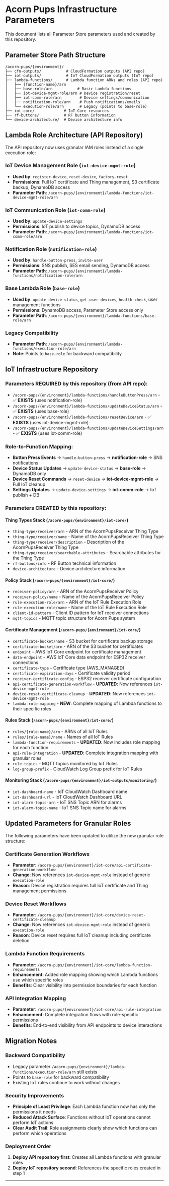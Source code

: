 # Acorn Pups Infrastructure Parameters

This document lists all Parameter Store parameters used and created by this repository.

## Parameter Store Path Structure

```
/acorn-pups/{environment}/
├── cfn-outputs/           # CloudFormation outputs (API repo)
├── iot-outputs/           # IoT CloudFormation outputs (IoT repo)
├── lambda-functions/      # Lambda function ARNs and roles (API repo)
│   ├── {function-name}/arn
│   ├── base-role/arn           # Basic Lambda functions
│   ├── iot-device-mgmt-role/arn # Device registration/reset
│   ├── iot-comm-role/arn        # Device settings/communication
│   ├── notification-role/arn    # Push notifications/emails
│   └── execution-role/arn       # Legacy (points to base-role)
├── iot-core/             # IoT Core resources
├── rf-buttons/           # RF button information
└── device-architecture/  # Device architecture info
```

## Lambda Role Architecture (API Repository)

The API repository now uses granular IAM roles instead of a single execution role:

### **IoT Device Management Role** (`iot-device-mgmt-role`)
- **Used by**: `register-device`, `reset-device`, `factory-reset`
- **Permissions**: Full IoT certificate and Thing management, S3 certificate backup, DynamoDB access
- **Parameter Path**: `/acorn-pups/{environment}/lambda-functions/iot-device-mgmt-role/arn`

### **IoT Communication Role** (`iot-comm-role`)
- **Used by**: `update-device-settings`
- **Permissions**: IoT publish to device topics, DynamoDB access
- **Parameter Path**: `/acorn-pups/{environment}/lambda-functions/iot-comm-role/arn`

### **Notification Role** (`notification-role`)
- **Used by**: `handle-button-press`, `invite-user`
- **Permissions**: SNS publish, SES email sending, DynamoDB access
- **Parameter Path**: `/acorn-pups/{environment}/lambda-functions/notification-role/arn`

### **Base Lambda Role** (`base-role`)
- **Used by**: `update-device-status`, `get-user-devices`, `health-check`, user management functions
- **Permissions**: DynamoDB access, Parameter Store access only
- **Parameter Path**: `/acorn-pups/{environment}/lambda-functions/base-role/arn`

### **Legacy Compatibility**
- **Parameter Path**: `/acorn-pups/{environment}/lambda-functions/execution-role/arn`
- **Note**: Points to `base-role` for backward compatibility

## IoT Infrastructure Repository

### Parameters **REQUIRED** by this repository (from API repo):
- `/acorn-pups/{environment}/lambda-functions/handleButtonPress/arn` - ✅ **EXISTS** (uses notification-role)
- `/acorn-pups/{environment}/lambda-functions/updateDeviceStatus/arn` - ✅ **EXISTS** (uses base-role)
- `/acorn-pups/{environment}/lambda-functions/resetDevice/arn` - ✅ **EXISTS** (uses iot-device-mgmt-role)
- `/acorn-pups/{environment}/lambda-functions/updateDeviceSettings/arn` - ✅ **EXISTS** (uses iot-comm-role)

### Role-to-Function Mapping:
- **Button Press Events** → `handle-button-press` → **notification-role** → SNS notifications
- **Device Status Updates** → `update-device-status` → **base-role** → DynamoDB only
- **Device Reset Commands** → `reset-device` → **iot-device-mgmt-role** → Full IoT cleanup
- **Settings Updates** → `update-device-settings` → **iot-comm-role** → IoT publish + DB

### Parameters **CREATED** by this repository:

#### Thing Types Stack (`/acorn-pups/{environment}/iot-core/`)
- `thing-type/receiver/arn` - ARN of the AcornPupsReceiver Thing Type
- `thing-type/receiver/name` - Name of the AcornPupsReceiver Thing Type
- `thing-type/receiver/description` - Description of the AcornPupsReceiver Thing Type
- `thing-type/receiver/searchable-attributes` - Searchable attributes for the Thing Type
- `rf-buttons/info` - RF Button technical information
- `device-architecture` - Device architecture information

#### Policy Stack (`/acorn-pups/{environment}/iot-core/`)
- `receiver-policy/arn` - ARN of the AcornPupsReceiver Policy
- `receiver-policy/name` - Name of the AcornPupsReceiver Policy
- `rule-execution-role/arn` - ARN of the IoT Rule Execution Role
- `rule-execution-role/name` - Name of the IoT Rule Execution Role
- `client-id-pattern` - Client ID pattern for IoT receiver connections
- `mqtt-topics` - MQTT topic structure for Acorn Pups system

#### Certificate Management (`/acorn-pups/{environment}/iot-core/`)
- `certificate-bucket/name` - S3 bucket for certificate backup storage
- `certificate-bucket/arn` - ARN of the S3 bucket for certificates
- `endpoint` - AWS IoT Core endpoint for certificate management
- `data-endpoint` - AWS IoT Core data endpoint for ESP32 receiver connections
- `certificate-type` - Certificate type (AWS_MANAGED)
- `certificate-expiration-days` - Certificate validity period
- `receiver-certificate-config` - ESP32 receiver certificate configuration
- `api-certificate-generation-workflow` - **UPDATED**: Now references `iot-device-mgmt-role`
- `device-reset-certificate-cleanup` - **UPDATED**: Now references `iot-device-mgmt-role`
- `lambda-role-mapping` - **NEW**: Complete mapping of Lambda functions to their specific roles

#### Rules Stack (`/acorn-pups/{environment}/iot-core/`)
- `rules/{rule-name}/arn` - ARNs of all IoT Rules
- `rules/{rule-name}/name` - Names of all IoT Rules
- `lambda-function-requirements` - **UPDATED**: Now includes role mapping for each function
- `api-rule-integration` - **UPDATED**: Complete integration mapping with granular roles
- `rule-topics` - MQTT topics monitored by IoT Rules
- `log-group-prefix` - CloudWatch Log Group prefix for IoT Rules

#### Monitoring Stack (`/acorn-pups/{environment}/iot-outputs/monitoring/`)
- `iot-dashboard-name` - IoT CloudWatch Dashboard name
- `iot-dashboard-url` - IoT CloudWatch Dashboard URL
- `iot-alarm-topic-arn` - IoT SNS Topic ARN for alarms
- `iot-alarm-topic-name` - IoT SNS Topic name for alarms

## Updated Parameters for Granular Roles

The following parameters have been updated to utilize the new granular role structure:

### Certificate Generation Workflows
- **Parameter**: `/acorn-pups/{environment}/iot-core/api-certificate-generation-workflow`
- **Change**: Now references `iot-device-mgmt-role` instead of generic `execution-role`
- **Reason**: Device registration requires full IoT certificate and Thing management permissions

### Device Reset Workflows  
- **Parameter**: `/acorn-pups/{environment}/iot-core/device-reset-certificate-cleanup`
- **Change**: Now references `iot-device-mgmt-role` instead of generic `execution-role`
- **Reason**: Device reset requires full IoT cleanup including certificate deletion

### Lambda Function Requirements
- **Parameter**: `/acorn-pups/{environment}/iot-core/lambda-function-requirements`
- **Enhancement**: Added role mapping showing which Lambda functions use which specific roles
- **Benefits**: Clear visibility into permission boundaries for each function

### API Integration Mapping
- **Parameter**: `/acorn-pups/{environment}/iot-core/api-rule-integration`
- **Enhancement**: Complete integration flows with role-specific permissions
- **Benefits**: End-to-end visibility from API endpoints to device interactions

## Migration Notes

### Backward Compatibility
- Legacy parameter `/acorn-pups/{environment}/lambda-functions/execution-role/arn` still exists
- Points to `base-role` for backward compatibility
- Existing IoT rules continue to work without changes

### Security Improvements
- **Principle of Least Privilege**: Each Lambda function now has only the permissions it needs
- **Reduced Attack Surface**: Functions without IoT operations cannot perform IoT actions
- **Clear Audit Trail**: Role assignments clearly show which functions can perform which operations

### Deployment Order
1. **Deploy API repository first**: Creates all Lambda functions with granular roles
2. **Deploy IoT repository second**: References the specific roles created in step 1

---